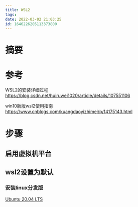 ```yaml
---
title: WSL2
tags: 
date: 2022-03-02 21:03:25
id: 1646226205113373800
---
```

# 摘要

# 参考

WSL2的安装详细过程 https://blog.csdn.net/huiruwei1020/article/details/107551106

win10新版wsl2使用指南 https://www.cnblogs.com/kuangdaoyizhimei/p/14175143.html

# 步骤

## 启用虚拟机平台

## wsl2设置为默认

### 安装linux分发版

[Ubuntu 20.04 LTS](https://www.microsoft.com/store/apps/9n6svws3rx71) 
